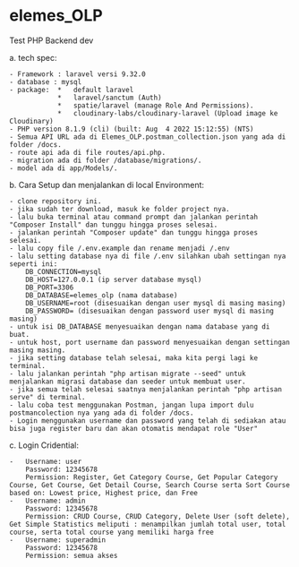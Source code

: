 # elemes_OLP

Test PHP Backend dev

a. tech spec:

    - Framework : laravel versi 9.32.0
    - database : mysql
    - package:  *   default laravel
                *   laravel/sanctum (Auth)
                *   spatie/laravel (manage Role And Permissions).
                *   cloudinary-labs/cloudinary-laravel (Upload image ke Cloudinary)
    - PHP version 8.1.9 (cli) (built: Aug  4 2022 15:12:55) (NTS)
    - Semua API URL ada di Elemes_OLP.postman_collection.json yang ada di folder /docs.
    - route api ada di file routes/api.php.
    - migration ada di folder /database/migrations/.
    - model ada di app/Models/.

b. Cara Setup dan menjalankan di local Environment:

    - clone repository ini.
    - jika sudah ter download, masuk ke folder project nya.
    - lalu buka terminal atau command prompt dan jalankan perintah "Composer Install" dan tunggu hingga proses selesai.
    - jalankan perintah "Composer update" dan tunggu hingga proses selesai.
    - lalu copy file /.env.example dan rename menjadi /.env
    - lalu setting database nya di file /.env silahkan ubah settingan nya seperti ini:
    	DB_CONNECTION=mysql
    	DB_HOST=127.0.0.1 (ip server database mysql)
    	DB_PORT=3306
    	DB_DATABASE=elemes_olp (nama database)
    	DB_USERNAME=root (disesuaikan dengan user mysql di masing masing)
    	DB_PASSWORD= (disesuaikan dengan password user mysql di masing masing)
    - untuk isi DB_DATABASE menyesuaikan dengan nama database yang di buat.
    - untuk host, port username dan password menyesuaikan dengan settingan masing masing.
    - jika setting database telah selesai, maka kita pergi lagi ke terminal.
    - lalu jalankan perintah "php artisan migrate --seed" untuk menjalankan migrasi database dan seeder untuk membuat user.
    - jika semua telah selesai saatnya menjalankan perintah "php artisan serve" di terminal.
    - lalu coba test menggunakan Postman, jangan lupa import dulu postmancolection nya yang ada di folder /docs.
    - Login menggunakan username dan password yang telah di sediakan atau bisa juga register baru dan akan otomatis mendapat role "User"

c. Login Cridential:

    -   Username: user
        Password: 12345678
        Permission: Register, Get Category Course, Get Popular Category Course, Get Course, Get Detail Course, Search Course serta Sort Course based on: Lowest price, Highest price, dan Free
    -   Username: admin
        Password: 12345678
        Permission: CRUD Course, CRUD Category, Delete User (soft delete), Get Simple Statistics meliputi : menampilkan jumlah total user, total course, serta total course yang memiliki harga free
    -   Username: superadmin
        Password: 12345678
        Permission: semua akses
